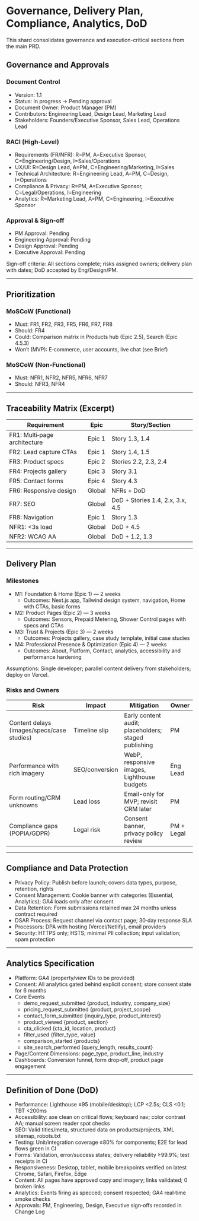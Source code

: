 # Governance, Delivery Plan, Compliance, Analytics, DoD

This shard consolidates governance and execution-critical sections from the main PRD.

## Governance and Approvals

### Document Control

- Version: 1.1
- Status: In progress → Pending approval
- Document Owner: Product Manager (PM)
- Contributors: Engineering Lead, Design Lead, Marketing Lead
- Stakeholders: Founders/Executive Sponsor, Sales Lead, Operations Lead

### RACI (High-Level)

- Requirements (FR/NFR): R=PM, A=Executive Sponsor, C=Engineering/Design, I=Sales/Operations
- UX/UI: R=Design Lead, A=PM, C=Engineering/Marketing, I=Sales
- Technical Architecture: R=Engineering Lead, A=PM, C=Design, I=Operations
- Compliance & Privacy: R=PM, A=Executive Sponsor, C=Legal/Operations, I=Engineering
- Analytics: R=Marketing Lead, A=PM, C=Engineering, I=Executive Sponsor

### Approval & Sign-off

- PM Approval: Pending
- Engineering Approval: Pending
- Design Approval: Pending
- Executive Approval: Pending

Sign-off criteria: All sections complete; risks assigned owners; delivery plan with dates; DoD accepted by Eng/Design/PM.

---

## Prioritization

### MoSCoW (Functional)

- Must: FR1, FR2, FR3, FR5, FR6, FR7, FR8
- Should: FR4
- Could: Comparison matrix in Products hub (Epic 2.5), Search (Epic 4.5.3)
- Won’t (MVP): E‑commerce, user accounts, live chat (see Brief)

### MoSCoW (Non‑Functional)

- Must: NFR1, NFR2, NFR5, NFR6, NFR7
- Should: NFR3, NFR4

---

## Traceability Matrix (Excerpt)

| Requirement | Epic | Story/Section |
|-------------|------|----------------|
| FR1: Multi‑page architecture | Epic 1 | Story 1.3, 1.4 |
| FR2: Lead capture CTAs | Epic 1 | Story 1.4, 1.5 |
| FR3: Product specs | Epic 2 | Stories 2.2, 2.3, 2.4 |
| FR4: Projects gallery | Epic 3 | Story 3.1 |
| FR5: Contact forms | Epic 4 | Story 4.3 |
| FR6: Responsive design | Global | NFRs + DoD |
| FR7: SEO | Global | DoD + Stories 1.4, 2.x, 3.x, 4.5 |
| FR8: Navigation | Epic 1 | Story 1.3 |
| NFR1: <3s load | Global | DoD + 4.5 |
| NFR2: WCAG AA | Global | DoD + 1.2, 1.3 |

---

## Delivery Plan

### Milestones

- M1: Foundation & Home (Epic 1) — 2 weeks
  - Outcomes: Next.js app, Tailwind design system, navigation, Home with CTAs, basic forms
- M2: Product Pages (Epic 2) — 3 weeks
  - Outcomes: Sensors, Prepaid Metering, Shower Control pages with specs and CTAs
- M3: Trust & Projects (Epic 3) — 2 weeks
  - Outcomes: Projects gallery, case study template, initial case studies
- M4: Professional Presence & Optimization (Epic 4) — 2 weeks
  - Outcomes: About, Platform, Contact, analytics, accessibility and performance hardening

Assumptions: Single developer; parallel content delivery from stakeholders; deploy on Vercel.

### Risks and Owners

| Risk | Impact | Mitigation | Owner |
|------|--------|------------|-------|
| Content delays (images/specs/case studies) | Timeline slip | Early content audit; placeholders; staged publishing | PM |
| Performance with rich imagery | SEO/conversion | WebP, responsive images, Lighthouse budgets | Eng Lead |
| Form routing/CRM unknowns | Lead loss | Email-only for MVP; revisit CRM later | PM |
| Compliance gaps (POPIA/GDPR) | Legal risk | Consent banner, privacy policy review | PM + Legal |

---

## Compliance and Data Protection

- Privacy Policy: Publish before launch; covers data types, purpose, retention, rights
- Consent Management: Cookie banner with categories (Essential, Analytics); GA4 loads only after consent
- Data Retention: Form submissions retained max 24 months unless contract required
- DSAR Process: Request channel via contact page; 30‑day response SLA
- Processors: DPA with hosting (Vercel/Netlify), email providers
- Security: HTTPS only; HSTS; minimal PII collection; input validation; spam protection

---

## Analytics Specification

- Platform: GA4 (property/view IDs to be provided)
- Consent: All analytics gated behind explicit consent; store consent state for 6 months
- Core Events
  - demo_request_submitted {product, industry, company_size}
  - pricing_request_submitted {product, project_scope}
  - contact_form_submitted {inquiry_type, product_interest}
  - product_viewed {product, section}
  - cta_clicked {cta_id, location, product}
  - filter_used {filter_type, value}
  - comparison_started {products}
  - site_search_performed {query_length, results_count}
- Page/Content Dimensions: page_type, product_line, industry
- Dashboards: Conversion funnel, form drop‑off, product page engagement

---

## Definition of Done (DoD)

- Performance: Lighthouse ≥95 (mobile/desktop); LCP <2.5s; CLS <0.1; TBT <200ms
- Accessibility: axe clean on critical flows; keyboard nav; color contrast AA; manual screen reader spot checks
- SEO: Valid titles/meta, structured data on products/projects, XML sitemap, robots.txt
- Testing: Unit/integration coverage ≥80% for components; E2E for lead flows green in CI
- Forms: Validation, error/success states; delivery reliability ≥99.9%; test receipts in CI
- Responsiveness: Desktop, tablet, mobile breakpoints verified on latest Chrome, Safari, Firefox, Edge
- Content: All pages have approved copy and imagery; links validated; 0 broken links
- Analytics: Events firing as specced; consent respected; GA4 real‑time smoke checks
- Approvals: PM, Engineering, Design, Executive sign‑offs recorded in Change Log


